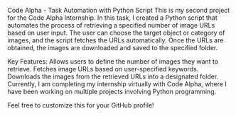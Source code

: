 Code Alpha - Task Automation with Python Script
This is my second project for the Code Alpha Internship. In this task, I created a Python script that automates the process of retrieving a specified number of image URLs based on user input. The user can choose the target object or category of images, and the script fetches the URLs automatically. Once the URLs are obtained, the images are downloaded and saved to the specified folder.

Key Features:
Allows users to define the number of images they want to retrieve.
Fetches image URLs based on user-specified keywords.
Downloads the images from the retrieved URLs into a designated folder.
Currently, I am completing my internship virtually with Code Alpha, where I have been working on multiple projects involving Python programming.

Feel free to customize this for your GitHub profile!
